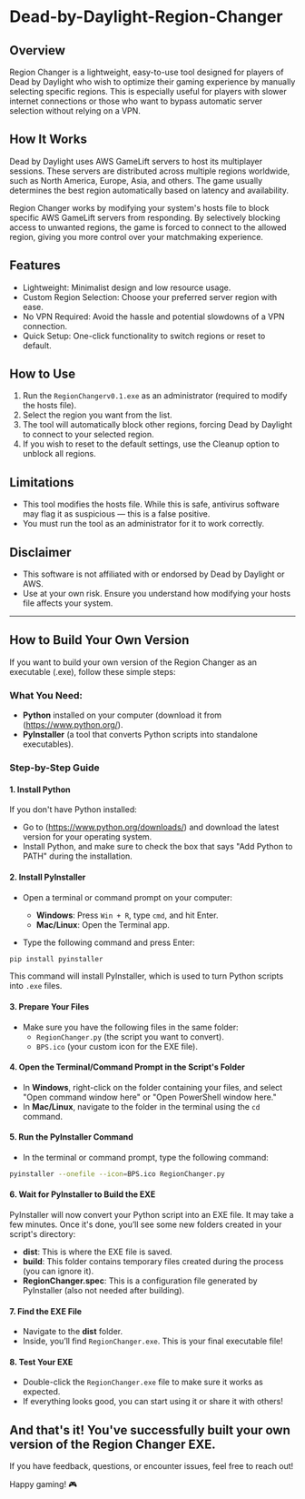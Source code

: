 # Dead-by-Daylight-Region-Changer
## Overview  
Region Changer is a lightweight, easy-to-use tool designed for players of Dead by Daylight who wish to optimize their gaming experience by manually selecting specific regions. This is especially useful for players with slower internet connections or those who want to bypass automatic server selection without relying on a VPN.  

## How It Works  
Dead by Daylight uses AWS GameLift servers to host its multiplayer sessions. These servers are distributed across multiple regions worldwide, such as North America, Europe, Asia, and others. The game usually determines the best region automatically based on latency and availability.  

Region Changer works by modifying your system's hosts file to block specific AWS GameLift servers from responding. By selectively blocking access to unwanted regions, the game is forced to connect to the allowed region, giving you more control over your matchmaking experience.  

## Features  
- Lightweight: Minimalist design and low resource usage.  
- Custom Region Selection: Choose your preferred server region with ease.  
- No VPN Required: Avoid the hassle and potential slowdowns of a VPN connection.  
- Quick Setup: One-click functionality to switch regions or reset to default.  

## How to Use  
1. Run the `RegionChangerv0.1.exe` as an administrator (required to modify the hosts file).  
2. Select the region you want from the list.  
3. The tool will automatically block other regions, forcing Dead by Daylight to connect to your selected region.  
4. If you wish to reset to the default settings, use the Cleanup option to unblock all regions.  

## Limitations  
- This tool modifies the hosts file. While this is safe, antivirus software may flag it as suspicious — this is a false positive.  
- You must run the tool as an administrator for it to work correctly.  

## Disclaimer  
- This software is not affiliated with or endorsed by Dead by Daylight or AWS.  
- Use at your own risk. Ensure you understand how modifying your hosts file affects your system.  

---

## How to Build Your Own Version

If you want to build your own version of the Region Changer as an executable (.exe), follow these simple steps:

### What You Need:
- **Python** installed on your computer (download it from (https://www.python.org/).
- **PyInstaller** (a tool that converts Python scripts into standalone executables).

### Step-by-Step Guide

#### 1. Install Python
If you don't have Python installed:
- Go to (https://www.python.org/downloads/) and download the latest version for your operating system.
- Install Python, and make sure to check the box that says "Add Python to PATH" during the installation.

#### 2. Install PyInstaller
- Open a terminal or command prompt on your computer:
  - **Windows**: Press `Win + R`, type `cmd`, and hit Enter.
  - **Mac/Linux**: Open the Terminal app.

- Type the following command and press Enter:

```bash
pip install pyinstaller
```

This command will install PyInstaller, which is used to turn Python scripts into `.exe` files.

#### 3. Prepare Your Files
- Make sure you have the following files in the same folder:
  - `RegionChanger.py` (the script you want to convert).
  - `BPS.ico` (your custom icon for the EXE file).

#### 4. Open the Terminal/Command Prompt in the Script's Folder
- In **Windows**, right-click on the folder containing your files, and select "Open command window here" or "Open PowerShell window here."
- In **Mac/Linux**, navigate to the folder in the terminal using the `cd` command.

#### 5. Run the PyInstaller Command
- In the terminal or command prompt, type the following command:

```bash
pyinstaller --onefile --icon=BPS.ico RegionChanger.py
```

#### 6. Wait for PyInstaller to Build the EXE
PyInstaller will now convert your Python script into an EXE file. It may take a few minutes. Once it's done, you’ll see some new folders created in your script's directory:
- **dist**: This is where the EXE file is saved.
- **build**: This folder contains temporary files created during the process (you can ignore it).
- **RegionChanger.spec**: This is a configuration file generated by PyInstaller (also not needed after building).

#### 7. Find the EXE File
- Navigate to the **dist** folder.
- Inside, you’ll find `RegionChanger.exe`. This is your final executable file!

#### 8. Test Your EXE
- Double-click the `RegionChanger.exe` file to make sure it works as expected.
- If everything looks good, you can start using it or share it with others!

And that's it! You've successfully built your own version of the Region Changer EXE.
---

If you have feedback, questions, or encounter issues, feel free to reach out!  

Happy gaming! 🎮
